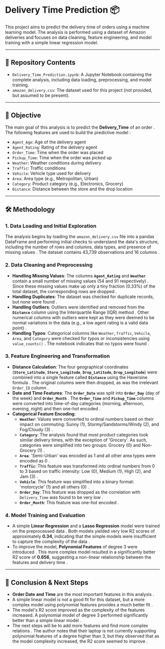 <!DOCTYPE html>
<html lang="en">
<head>
  <meta charset="UTF-8">
  <meta name="viewport" content="width=device-width, initial-scale=1.0">
</head>
<body>

  <h1>Delivery Time Prediction 📦</h1>
  <p>This project aims to predict the delivery time of orders using a machine learning model. The analysis is performed using a dataset of Amazon deliveries and focuses on data cleaning, feature engineering, and model training with a simple linear regression model.</p>
  <hr>
  <h2>📁 Repository Contents</h2>
  <ul>
    <li><code>Delivery_Time_Prediction.ipynb</code>: A Jupyter Notebook containing the complete analysis, including data loading, preprocessing, and model training.</li>
    <li><code>amazon_delivery.csv</code>: The dataset used for this project (not provided, but assumed to be present).</li>
  </ul>
  <hr>
  <h2>🚀 Objective</h2>
  <p>The main goal of this analysis is to predict the <strong>Delivery_Time</strong> of an order <cite></cite>. The following features are used to build the predictive model <cite></cite>:</p>
  <ul>
    <li><code>Agent_Age</code>: Age of the delivery agent <cite></cite></li>
    <li><code>Agent_Rating</code>: Rating of the delivery agent <cite></cite></li>
    <li><code>Order_Time</code>: Time when the order was placed <cite></cite></li>
    <li><code>Pickup_Time</code>: Time when the order was picked up <cite></cite></li>
    <li><code>Weather</code>: Weather conditions during delivery <cite></cite></li>
    <li><code>Traffic</code>: Traffic conditions <cite></cite></li>
    <li><code>Vehicle</code>: Vehicle type used for delivery <cite></cite></li>
    <li><code>Area</code>: Area type (e.g., Metropolitan, Urban) <cite></cite></li>
    <li><code>Category</code>: Product category (e.g., Electronics, Grocery) <cite></cite></li>
    <li><code>Distance</code>: Distance between the store and the drop location <cite></cite></li>
  </ul>
  <hr>
  <h2>🛠️ Methodology</h2>
  <h3>1. Data Loading and Initial Exploration</h3>
  <p>The analysis begins by loading the <code>amazon_delivery.csv</code> file into a pandas DataFrame and performing initial checks to understand the data's structure, including the number of rows and columns, data types, and presence of missing values <cite></cite>. The dataset contains 43,739 observations and 16 columns <cite></cite>.</p>
  <h3>2. Data Cleaning and Preprocessing</h3>
  <ul>
    <li><strong>Handling Missing Values</strong>: The columns <strong><code>Agent_Rating</code></strong> and <strong><code>Weather</code></strong> contain a small number of missing values (54 and 91 respectively) <cite></cite>. Since these missing values make up only a tiny fraction (0.33%) of the total dataset, the corresponding rows are dropped <cite></cite>.</li>
    <li><strong>Handling Duplicates</strong>: The dataset was checked for duplicate records, but none were found <cite></cite>.</li>
    <li><strong>Handling Outliers</strong>: Outliers were identified and removed from the <strong><code>Distance</code></strong> column using the Interquartile Range (IQR) method <cite></cite>. Other numerical columns with outliers were kept as they were deemed to be normal variations in the data (e.g., a low agent rating is a valid data point) <cite></cite>.</li>
    <li><strong>Handling Typos</strong>: Categorical columns like <code>Weather</code>, <code>Traffic</code>, <code>Vehicle</code>, <code>Area</code>, and <code>Category</code> were checked for typos or inconsistencies using <code>value_counts()</code> <cite></cite>. The notebook indicates that no typos were found <cite></cite>.</li>
  </ul>
  <h3>3. Feature Engineering and Transformation</h3>
  <ul>
    <li><strong>Distance Calculation</strong>: The four geographical coordinates (<strong><code>Store_Latitude</code></strong>, <strong><code>Store_Longitude</code></strong>, <strong><code>Drop_Latitude</code></strong>, <strong><code>Drop_Longitude</code></strong>) were combined into a single feature called <strong><code>Distance</code></strong> using the Haversine formula <cite></cite>. The original columns were then dropped, as was the irrelevant <code>Order_ID</code> column <cite></cite>.</li>
    <li><strong>Date and Time Features</strong>: The <strong><code>Order_Date</code></strong> was split into <strong><code>Order_Day</code></strong> (day of the week) and <strong><code>Order_Month</code></strong> <cite></cite>. The <strong><code>Order_Time</code></strong> and <strong><code>Pickup_Time</code></strong> columns were converted into time-of-day categories (morning, afternoon, evening, night) and then one-hot encoded <cite></cite>.</li>
    <li><strong>Categorical Feature Encoding</strong>:
      <ul>
        <li><strong><code>Weather</code></strong>: Values were converted to ordinal numbers based on their impact on commuting: Sunny (1), Stormy/Sandstorms/Windy (2), and Fog/Cloudy (3) <cite></cite>.</li>
        <li><strong><code>Category</code></strong>: The analysis found that most product categories took similar delivery times, with the exception of 'Grocery'. As such, categories were simplified into two groups: Grocery (0) and Non-Grocery (1) <cite></cite>.</li>
        <li><strong><code>Area</code></strong>: 'Semi-Urban' was encoded as 1 and all other area types were encoded as 0 <cite></cite>.</li>
        <li><strong><code>Traffic</code></strong>: This feature was transformed into ordinal numbers from 0 to 3 based on traffic intensity: Low (0), Medium (1), High (2), and Jam (3) <cite></cite>.</li>
        <li><strong><code>Vehicle</code></strong>: This feature was simplified into a binary format: 'motorcycle' (1) and all others (0) <cite></cite>.</li>
        <li><strong><code>Order_Day</code></strong>: This feature was dropped as the correlation with <code>Delivery_Time</code> was found to be very low <cite></cite>.</li>
        <li><strong><code>Order_Month</code></strong>: This feature was one-hot encoded <cite></cite>.</li>
      </ul>
    </li>
  </ul>
  <h3>4. Model Training and Evaluation</h3>
  <ul>
    <li>A simple <strong>Linear Regression</strong> and a <strong>Lasso Regression</strong> model were trained on the preprocessed data <cite></cite>. Both models yielded very low R2 scores of approximately <strong>0.34</strong>, indicating that the simple models were insufficient to capture the complexity of the data <cite></cite>.</li>
    <li>To improve the model, <strong>Polynomial Features</strong> of degree 3 were introduced <cite></cite>. This more complex model resulted in a significantly better R2 score of <strong>0.656</strong>, suggesting a non-linear relationship between the features and delivery time <cite></cite>.</li>
  </ul>
  <hr>
  <h2>📝 Conclusion &amp; Next Steps</h2>
  <ul>
    <li><strong>Order Date and Time</strong> are the most important features in this analysis <cite></cite>.</li>
    <li>A simple linear model is not a good fit for this dataset, but a more complex model using polynomial features provides a much better fit <cite></cite>.</li>
    <li>The model's R2 score improved as the complexity of the features increased. A polynomial model of degree 3 performed significantly better than a simple linear model <cite></cite>.</li>
    <li>The next steps will be to add more features and find more complex relations <cite></cite>. The author notes that their laptop is not currently supporting polynomial features of a degree higher than 3, but they observed that as the model complexity increased, the R2 score seemed to improve <cite></cite>.</li>
  </ul>

</body>
</html>
